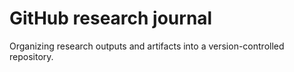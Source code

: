# GitHub research journal

Organizing research outputs and artifacts into a version-controlled repository.
